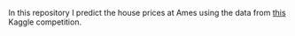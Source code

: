 In this repository I predict the house prices at Ames using the data from [this](https://www.kaggle.com/c/home-data-for-ml-course/overview) Kaggle competition.
